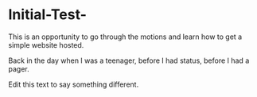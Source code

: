 # Initial-Test-
This is an opportunity to go through the motions and learn how to get a simple website hosted.  
<p>Back in the day when I was a teenager, before I had status, before I had a pager.</p>
<!DOCTYPE html>
<html lang="en">
<head>
  <meta charset="UTF-8">
  <meta name="viewport" content="width=device-width, initial-scale=1.0">
  <title>You could find the Abstract listening to hip hop</title>
  <style>
    @keyframes fadeIn {
      from {
        opacity: 0;
        transform: translateY(20px);
      }
      to {
        opacity: 1;
        transform: translateY(0);
      }
    }

    p {
      animation: fadeIn 1s ease-out;
    }
  </style>
</head>
<body>
  <p>Edit this text to say something different.</p>
</body>
</html>
